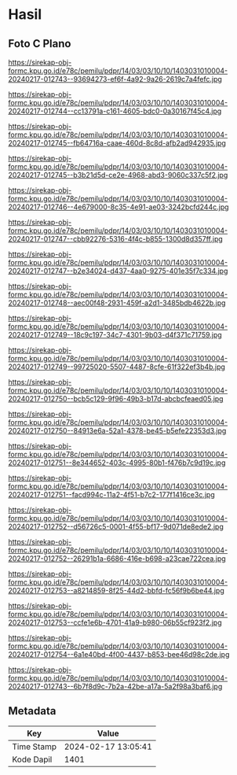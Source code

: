 # Hasil

## Foto C Plano

https://sirekap-obj-formc.kpu.go.id/e78c/pemilu/pdpr/14/03/03/10/10/1403031010004-20240217-012743--93694273-ef6f-4a92-9a26-2619c7a4fefc.jpg

https://sirekap-obj-formc.kpu.go.id/e78c/pemilu/pdpr/14/03/03/10/10/1403031010004-20240217-012744--cc13791a-c161-4605-bdc0-0a30167f45c4.jpg

https://sirekap-obj-formc.kpu.go.id/e78c/pemilu/pdpr/14/03/03/10/10/1403031010004-20240217-012745--fb64716a-caae-460d-8c8d-afb2ad942935.jpg

https://sirekap-obj-formc.kpu.go.id/e78c/pemilu/pdpr/14/03/03/10/10/1403031010004-20240217-012745--b3b21d5d-ce2e-4968-abd3-9060c337c5f2.jpg

https://sirekap-obj-formc.kpu.go.id/e78c/pemilu/pdpr/14/03/03/10/10/1403031010004-20240217-012746--4e679000-8c35-4e91-ae03-3242bcfd244c.jpg

https://sirekap-obj-formc.kpu.go.id/e78c/pemilu/pdpr/14/03/03/10/10/1403031010004-20240217-012747--cbb92276-5316-4f4c-b855-1300d8d357ff.jpg

https://sirekap-obj-formc.kpu.go.id/e78c/pemilu/pdpr/14/03/03/10/10/1403031010004-20240217-012747--b2e34024-d437-4aa0-9275-401e35f7c334.jpg

https://sirekap-obj-formc.kpu.go.id/e78c/pemilu/pdpr/14/03/03/10/10/1403031010004-20240217-012748--aec00f48-2931-459f-a2d1-3485bdb4622b.jpg

https://sirekap-obj-formc.kpu.go.id/e78c/pemilu/pdpr/14/03/03/10/10/1403031010004-20240217-012749--18c9c197-34c7-4301-9b03-d4f371c71759.jpg

https://sirekap-obj-formc.kpu.go.id/e78c/pemilu/pdpr/14/03/03/10/10/1403031010004-20240217-012749--99725020-5507-4487-8cfe-61f322ef3b4b.jpg

https://sirekap-obj-formc.kpu.go.id/e78c/pemilu/pdpr/14/03/03/10/10/1403031010004-20240217-012750--bcb5c129-9f96-49b3-b17d-abcbcfeaed05.jpg

https://sirekap-obj-formc.kpu.go.id/e78c/pemilu/pdpr/14/03/03/10/10/1403031010004-20240217-012750--84913e6a-52a1-4378-be45-b5efe22353d3.jpg

https://sirekap-obj-formc.kpu.go.id/e78c/pemilu/pdpr/14/03/03/10/10/1403031010004-20240217-012751--8e344652-403c-4995-80b1-f476b7c9d19c.jpg

https://sirekap-obj-formc.kpu.go.id/e78c/pemilu/pdpr/14/03/03/10/10/1403031010004-20240217-012751--facd994c-11a2-4f51-b7c2-177f1416ce3c.jpg

https://sirekap-obj-formc.kpu.go.id/e78c/pemilu/pdpr/14/03/03/10/10/1403031010004-20240217-012752--d56726c5-0001-4f55-bf17-9d071de8ede2.jpg

https://sirekap-obj-formc.kpu.go.id/e78c/pemilu/pdpr/14/03/03/10/10/1403031010004-20240217-012752--26291b1a-6686-416e-b698-a23cae722cea.jpg

https://sirekap-obj-formc.kpu.go.id/e78c/pemilu/pdpr/14/03/03/10/10/1403031010004-20240217-012753--a8214859-8f25-44d2-bbfd-fc56f9b6be44.jpg

https://sirekap-obj-formc.kpu.go.id/e78c/pemilu/pdpr/14/03/03/10/10/1403031010004-20240217-012753--ccfe1e6b-4701-41a9-b980-06b55cf923f2.jpg

https://sirekap-obj-formc.kpu.go.id/e78c/pemilu/pdpr/14/03/03/10/10/1403031010004-20240217-012754--6a1e40bd-4f00-4437-b853-bee46d98c2de.jpg

https://sirekap-obj-formc.kpu.go.id/e78c/pemilu/pdpr/14/03/03/10/10/1403031010004-20240217-012743--6b7f8d9c-7b2a-42be-a17a-5a2f98a3baf6.jpg


## Metadata

| Key        | Value               |
| ---------- | ------------------- |
| Time Stamp | 2024-02-17 13:05:41 |
| Kode Dapil | 1401                |



